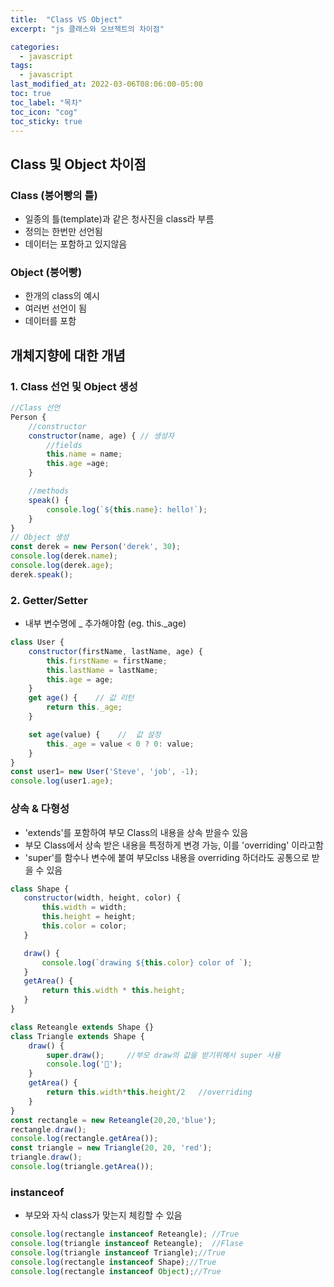 ```yaml
---
title:  "Class VS Object"
excerpt: "js 클래스와 오브잭트의 차이점"

categories:
  - javascript
tags:
  - javascript
last_modified_at: 2022-03-06T08:06:00-05:00
toc: true
toc_label: "목차"
toc_icon: "cog"
toc_sticky: true
---
```

## Class 및 Object 차이점
### Class (붕어빵의 틀)
 - 일종의 틀(template)과 같은 청사진을 class라 부름
 - 정의는 한번만 선언됨
 - 데이터는 포함하고 있지않음

### Object (붕어빵)
 - 한개의 class의 예시
 - 여러번 선언이 됨
 - 데이터를 포함

## 개체지향에 대한 개념

### 1. Class 선언 및 Object 생성

```js
//Class 선언
Person {
    //constructor
    constructor(name, age) { // 생성자
        //fields
        this.name = name;
        this.age =age;
    }

    //methods
    speak() {
        console.log(`${this.name}: hello!`);
    }
}
// Object 생성
const derek = new Person('derek', 30);
console.log(derek.name);
console.log(derek.age);
derek.speak();
```

### 2. Getter/Setter
- 내부 변수명에 _ 추가해야함 (eg. this._age)  

```js
class User {
    constructor(firstName, lastName, age) {
        this.firstName = firstName;
        this.lastName = lastName;
        this.age = age;
    }
    get age() {    // 값 리턴
        return this._age;     
    }

    set age(value) {    //  값 설정
        this._age = value < 0 ? 0: value;
    }
}
const user1= new User('Steve', 'job', -1);
console.log(user1.age);
```

### 상속 & 다형성
 - 'extends'를 포함하여 부모 Class의 내용을 상속 받을수 있음  
 - 부모 Class에서 상속 받은 내용을 특정하게 변경 가능, 이를 'overriding' 이라고함  
 - 'super'를 함수나 변수에 붙여 부모clss 내용을 overriding 하더라도 공통으로 받을 수 있음

```js
class Shape {
   constructor(width, height, color) {
       this.width = width;
       this.height = height;
       this.color = color;
   } 

   draw() {
       console.log(`drawing ${this.color} color of `);
   }
   getArea() {
       return this.width * this.height;
   }
}

class Reteangle extends Shape {}
class Triangle extends Shape {
    draw() {
        super.draw();     //부모 draw의 값을 받기위해서 super 사용
        console.log('🛑');
    }
    getArea() {
        return this.width*this.height/2   //overriding
    }
}
const rectangle = new Reteangle(20,20,'blue');
rectangle.draw();
console.log(rectangle.getArea());
const triangle = new Triangle(20, 20, 'red');
triangle.draw();
console.log(triangle.getArea());
```
### instanceof
- 부모와 자식 class가 맞는지 체킹할 수 있음  

```js
console.log(rectangle instanceof Reteangle); //True
console.log(triangle instanceof Reteangle);  //Flase
console.log(triangle instanceof Triangle);//True
console.log(rectangle instanceof Shape);//True
console.log(rectangle instanceof Object);//True
```